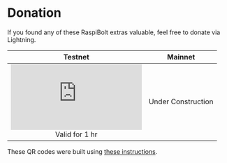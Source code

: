 # Donation #
If you found any of these RaspiBolt extras valuable, feel free to donate via Lightning.

|Testnet|Mainnet|
|:---:|:---:|
|![QR](https://ubwh.com.au/TestFolder/lnd.php?memo=Thanks%20for%20the%20Donation&image_only=1)<br>Valid for 1 hr|Under Construction|

These QR codes were built using [these instructions](RBE_REST_WAN.md).

